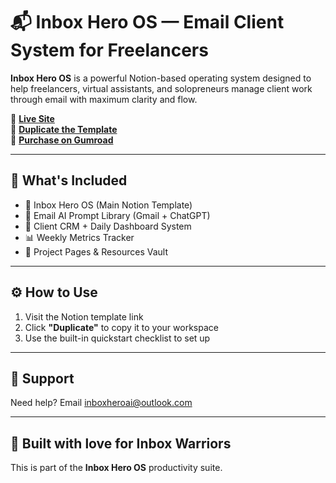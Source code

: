 # 📬 Inbox Hero OS — Email Client System for Freelancers

**Inbox Hero OS** is a powerful Notion-based operating system designed to help freelancers, virtual assistants, and solopreneurs manage client work through email with maximum clarity and flow.

🔗 [**Live Site**](https://<yourusername>.github.io/inbox-hero-landing/)  
🔗 [**Duplicate the Template**](https://peach-ballcap-d8e.notion.site/Inbox-Hero-OS-Master-Dashboard-285017b1b3fb80e4a7beee626a5149f8?pvs=73)  
💸 [**Purchase on Gumroad**](https://gumroad.com)

---

## 🚀 What's Included

- 📓 Inbox Hero OS (Main Notion Template)
- 🤖 Email AI Prompt Library (Gmail + ChatGPT)
- 👥 Client CRM + Daily Dashboard System
- 📊 Weekly Metrics Tracker
- 📁 Project Pages & Resources Vault

---

## ⚙️ How to Use

1. Visit the Notion template link
2. Click **"Duplicate"** to copy it to your workspace
3. Use the built-in quickstart checklist to set up

---

## 📧 Support

Need help? Email [inboxheroai@outlook.com](mailto:inboxheroai@outlook.com)

---

## 🖤 Built with love for Inbox Warriors

This is part of the **Inbox Hero OS** productivity suite.
